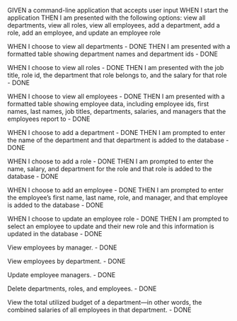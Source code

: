 GIVEN a command-line application that accepts user input
WHEN I start the application
THEN I am presented with the following options: view all departments, view all roles, view all employees, add a department, add a role, add an employee, and update an employee role

WHEN I choose to view all departments - DONE
THEN I am presented with a formatted table showing department names and department ids - DONE

WHEN I choose to view all roles - DONE
THEN I am presented with the job title, role id, the department that role belongs to, and the salary for that role - DONE

WHEN I choose to view all employees - DONE
THEN I am presented with a formatted table showing employee data, including employee ids, first names, last names, job titles, departments, salaries, and managers that the employees report to - DONE

WHEN I choose to add a department - DONE
THEN I am prompted to enter the name of the department and that department is added to the database - DONE

WHEN I choose to add a role - DONE
THEN I am prompted to enter the name, salary, and department for the role and that role is added to the database - DONE

WHEN I choose to add an employee - DONE
THEN I am prompted to enter the employee’s first name, last name, role, and manager, and that employee is added to the database - DONE

WHEN I choose to update an employee role - DONE
THEN I am prompted to select an employee to update and their new role and this information is updated in the database - DONE

View employees by manager. - DONE

View employees by department. - DONE

Update employee managers. - DONE

Delete departments, roles, and employees. - DONE

View the total utilized budget of a department—in other words, the combined salaries of all employees in that department. - DONE
